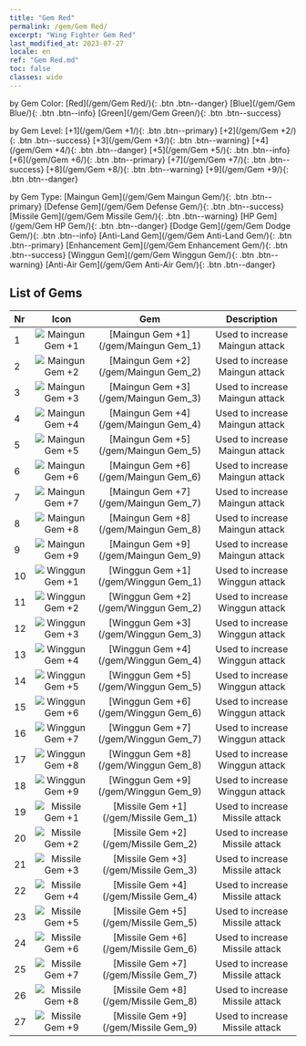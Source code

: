 ```yaml
---
title: "Gem Red"
permalink: /gem/Gem Red/
excerpt: "Wing Fighter Gem Red"
last_modified_at: 2023-07-27
locale: en
ref: "Gem Red.md"
toc: false
classes: wide
---
```


  by Gem Color:  [Red](/gem/Gem Red/){: .btn .btn--danger}   [Blue](/gem/Gem Blue/){: .btn .btn--info}   [Green](/gem/Gem Green/){: .btn .btn--success} 

  by Gem Level:  [+1](/gem/Gem +1/){: .btn .btn--primary}   [+2](/gem/Gem +2/){: .btn .btn--success}   [+3](/gem/Gem +3/){: .btn .btn--warning}   [+4](/gem/Gem +4/){: .btn .btn--danger}   [+5](/gem/Gem +5/){: .btn .btn--info}   [+6](/gem/Gem +6/){: .btn .btn--primary}   [+7](/gem/Gem +7/){: .btn .btn--success}   [+8](/gem/Gem +8/){: .btn .btn--warning}   [+9](/gem/Gem +9/){: .btn .btn--danger} 

  by Gem Type:  [Maingun Gem](/gem/Gem Maingun Gem/){: .btn .btn--primary}   [Defense Gem](/gem/Gem Defense Gem/){: .btn .btn--success}   [Missile Gem](/gem/Gem Missile Gem/){: .btn .btn--warning}   [HP Gem](/gem/Gem HP Gem/){: .btn .btn--danger}   [Dodge Gem](/gem/Gem Dodge Gem/){: .btn .btn--info}   [Anti-Land Gem](/gem/Gem Anti-Land Gem/){: .btn .btn--primary}   [Enhancement Gem](/gem/Gem Enhancement Gem/){: .btn .btn--success}   [Winggun Gem](/gem/Gem Winggun Gem/){: .btn .btn--warning}   [Anti-Air Gem](/gem/Gem Anti-Air Gem/){: .btn .btn--danger} 

## List of Gems

  |  Nr | Icon |      Gem        |   Description   |
  |:----|:----:|:---------------:|:---------------:|
  | 1 | ![Maingun Gem +1](/images/gem/bs1_img1.png) | [Maingun Gem +1](/gem/Maingun Gem_1) | Used to increase Maingun attack | 
  | 2 | ![Maingun Gem +2](/images/gem/bs1_img1.png) | [Maingun Gem +2](/gem/Maingun Gem_2) | Used to increase Maingun attack | 
  | 3 | ![Maingun Gem +3](/images/gem/bs1_img1.png) | [Maingun Gem +3](/gem/Maingun Gem_3) | Used to increase Maingun attack | 
  | 4 | ![Maingun Gem +4](/images/gem/bs1_img1.png) | [Maingun Gem +4](/gem/Maingun Gem_4) | Used to increase Maingun attack | 
  | 5 | ![Maingun Gem +5](/images/gem/bs1_img1.png) | [Maingun Gem +5](/gem/Maingun Gem_5) | Used to increase Maingun attack | 
  | 6 | ![Maingun Gem +6](/images/gem/bs1_img1.png) | [Maingun Gem +6](/gem/Maingun Gem_6) | Used to increase Maingun attack | 
  | 7 | ![Maingun Gem +7](/images/gem/bs1_img1.png) | [Maingun Gem +7](/gem/Maingun Gem_7) | Used to increase Maingun attack | 
  | 8 | ![Maingun Gem +8](/images/gem/bs1_img1.png) | [Maingun Gem +8](/gem/Maingun Gem_8) | Used to increase Maingun attack | 
  | 9 | ![Maingun Gem +9](/images/gem/bs1_img1.png) | [Maingun Gem +9](/gem/Maingun Gem_9) | Used to increase Maingun attack | 
  | 10 | ![Winggun Gem +1](/images/gem/bs1_img2.png) | [Winggun Gem +1](/gem/Winggun Gem_1) | Used to increase Winggun attack | 
  | 11 | ![Winggun Gem +2](/images/gem/bs1_img2.png) | [Winggun Gem +2](/gem/Winggun Gem_2) | Used to increase Winggun attack | 
  | 12 | ![Winggun Gem +3](/images/gem/bs1_img2.png) | [Winggun Gem +3](/gem/Winggun Gem_3) | Used to increase Winggun attack | 
  | 13 | ![Winggun Gem +4](/images/gem/bs1_img2.png) | [Winggun Gem +4](/gem/Winggun Gem_4) | Used to increase Winggun attack | 
  | 14 | ![Winggun Gem +5](/images/gem/bs1_img2.png) | [Winggun Gem +5](/gem/Winggun Gem_5) | Used to increase Winggun attack | 
  | 15 | ![Winggun Gem +6](/images/gem/bs1_img2.png) | [Winggun Gem +6](/gem/Winggun Gem_6) | Used to increase Winggun attack | 
  | 16 | ![Winggun Gem +7](/images/gem/bs1_img2.png) | [Winggun Gem +7](/gem/Winggun Gem_7) | Used to increase Winggun attack | 
  | 17 | ![Winggun Gem +8](/images/gem/bs1_img2.png) | [Winggun Gem +8](/gem/Winggun Gem_8) | Used to increase Winggun attack | 
  | 18 | ![Winggun Gem +9](/images/gem/bs1_img2.png) | [Winggun Gem +9](/gem/Winggun Gem_9) | Used to increase Winggun attack | 
  | 19 | ![Missile Gem +1](/images/gem/bs1_img3.png) | [Missile Gem +1](/gem/Missile Gem_1) | Used to increase Missile attack | 
  | 20 | ![Missile Gem +2](/images/gem/bs1_img3.png) | [Missile Gem +2](/gem/Missile Gem_2) | Used to increase Missile attack | 
  | 21 | ![Missile Gem +3](/images/gem/bs1_img3.png) | [Missile Gem +3](/gem/Missile Gem_3) | Used to increase Missile attack | 
  | 22 | ![Missile Gem +4](/images/gem/bs1_img3.png) | [Missile Gem +4](/gem/Missile Gem_4) | Used to increase Missile attack | 
  | 23 | ![Missile Gem +5](/images/gem/bs1_img3.png) | [Missile Gem +5](/gem/Missile Gem_5) | Used to increase Missile attack | 
  | 24 | ![Missile Gem +6](/images/gem/bs1_img3.png) | [Missile Gem +6](/gem/Missile Gem_6) | Used to increase Missile attack | 
  | 25 | ![Missile Gem +7](/images/gem/bs1_img3.png) | [Missile Gem +7](/gem/Missile Gem_7) | Used to increase Missile attack | 
  | 26 | ![Missile Gem +8](/images/gem/bs1_img3.png) | [Missile Gem +8](/gem/Missile Gem_8) | Used to increase Missile attack | 
  | 27 | ![Missile Gem +9](/images/gem/bs1_img3.png) | [Missile Gem +9](/gem/Missile Gem_9) | Used to increase Missile attack | 
